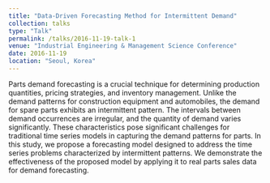 ```yaml
---
title: "Data-Driven Forecasting Method for Intermittent Demand"
collection: talks
type: "Talk"
permalink: /talks/2016-11-19-talk-1
venue: "Industrial Engineering & Management Science Conference"
date: 2016-11-19
location: "Seoul, Korea"
---
```


Parts demand forecasting is a crucial technique for determining production quantities, pricing strategies, and inventory management. 
Unlike the demand patterns for construction equipment and automobiles, the demand for spare parts exhibits an intermittent pattern. 
The intervals between demand occurrences are irregular, and the quantity of demand varies significantly. 
These characteristics pose significant challenges for traditional time series models in capturing the demand patterns for parts. 
In this study, we propose a forecasting model designed to address the time series problems characterized by intermittent patterns. 
We demonstrate the effectiveness of the proposed model by applying it to real parts sales data for demand forecasting.
